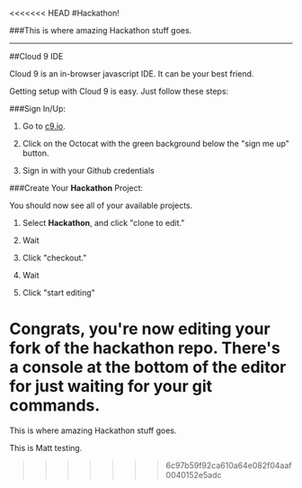 <<<<<<< HEAD
#Hackathon!
 
###This is where amazing Hackathon stuff goes.
 
------------------------------
##Cloud 9 IDE
 
 Cloud 9 is an in-browser javascript IDE. It can be your best friend.
 
 Getting setup with Cloud 9 is easy. Just follow these steps:
 
###Sign In/Up:
 
1. Go to <a href="http://c9.io/">c9.io</a>.
 
2. Click on the Octocat with the green background below the "sign me up" button.
 
3. Sign in with your Github credentials
 
###Create Your **Hackathon** Project:
 
 You should now see all of your available projects.
 
1. Select **Hackathon**, and click "clone to edit."
 
2. Wait
 
3. Click "checkout."
 
4. Wait
 
5. Click "start editing"
 
 Congrats, you're now editing your fork of the hackathon repo. There's a console at the bottom of the editor for just waiting for your git commands.
=======
 This is where amazing Hackathon stuff goes.
 
 This is Matt testing.
>>>>>>> 6c97b59f92ca610a64e082f04aaf0040152e5adc
